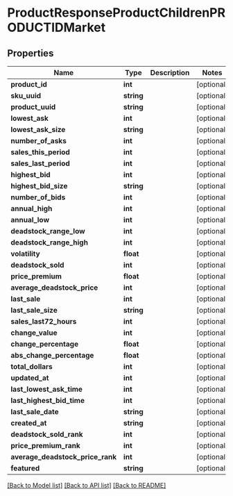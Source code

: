 # ProductResponseProductChildrenPRODUCTIDMarket

## Properties
Name | Type | Description | Notes
------------ | ------------- | ------------- | -------------
**product_id** | **int** |  | [optional] 
**sku_uuid** | **string** |  | [optional] 
**product_uuid** | **string** |  | [optional] 
**lowest_ask** | **int** |  | [optional] 
**lowest_ask_size** | **string** |  | [optional] 
**number_of_asks** | **int** |  | [optional] 
**sales_this_period** | **int** |  | [optional] 
**sales_last_period** | **int** |  | [optional] 
**highest_bid** | **int** |  | [optional] 
**highest_bid_size** | **string** |  | [optional] 
**number_of_bids** | **int** |  | [optional] 
**annual_high** | **int** |  | [optional] 
**annual_low** | **int** |  | [optional] 
**deadstock_range_low** | **int** |  | [optional] 
**deadstock_range_high** | **int** |  | [optional] 
**volatility** | **float** |  | [optional] 
**deadstock_sold** | **int** |  | [optional] 
**price_premium** | **float** |  | [optional] 
**average_deadstock_price** | **int** |  | [optional] 
**last_sale** | **int** |  | [optional] 
**last_sale_size** | **string** |  | [optional] 
**sales_last72_hours** | **int** |  | [optional] 
**change_value** | **int** |  | [optional] 
**change_percentage** | **float** |  | [optional] 
**abs_change_percentage** | **float** |  | [optional] 
**total_dollars** | **int** |  | [optional] 
**updated_at** | **int** |  | [optional] 
**last_lowest_ask_time** | **int** |  | [optional] 
**last_highest_bid_time** | **int** |  | [optional] 
**last_sale_date** | **string** |  | [optional] 
**created_at** | **string** |  | [optional] 
**deadstock_sold_rank** | **int** |  | [optional] 
**price_premium_rank** | **int** |  | [optional] 
**average_deadstock_price_rank** | **int** |  | [optional] 
**featured** | **string** |  | [optional] 

[[Back to Model list]](../README.md#documentation-for-models) [[Back to API list]](../README.md#documentation-for-api-endpoints) [[Back to README]](../README.md)


